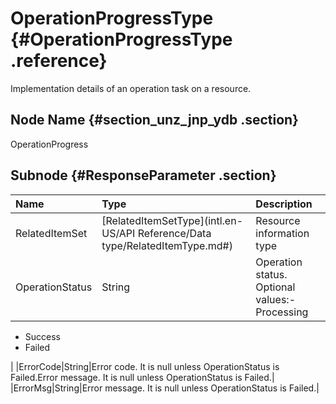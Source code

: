 # OperationProgressType {#OperationProgressType .reference}

Implementation details of an operation task on a resource.

## Node Name {#section_unz_jnp_ydb .section}

OperationProgress

## Subnode {#ResponseParameter .section}

|Name|Type|Description|
|:---|:---|:----------|
|RelatedItemSet|[RelatedItemSetType](intl.en-US/API Reference/Data type/RelatedItemType.md#)|Resource information type|
|OperationStatus|String|Operation status. Optional values:-   Processing
-   Success
-   Failed

|
|ErrorCode|String|Error code. It is null unless OperationStatus is Failed.Error message. It is null unless OperationStatus is Failed.|
|ErrorMsg|String|Error message. It is null unless OperationStatus is Failed.|

